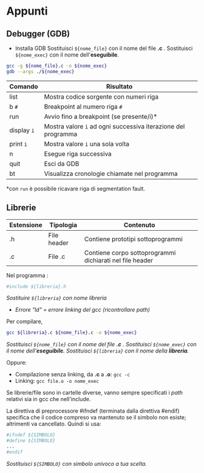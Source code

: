 # Appunti

## Debugger (GDB)
- Installa GDB
Sostituisci `${nome_file}` con il nome del file **.c** .
Sostituisci `${nome_exec}` con il nome dell'**eseguibile**.

```sh
gcc -g ${nome_file}.c -o ${nome_exec}
gdb --args ./${nome_exec}
```

| Comando | Risultato |
| ------ | ------ |
| list | Mostra codice sorgente con numeri riga |
| b `#` | Breakpoint al numero riga `#`|
| run | Avvio fino a breakpoint (se presente/i)* |
| display `i` | Mostra valore `i` ad ogni successiva iterazione del programma |
| print `i` | Mostra valore `i` una sola volta |
| n | Esegue riga successiva |
| quit | Esci da GDB |
| bt | Visualizza cronologie chiamate nel programma |

*con `run` è possibile ricavare riga di segmentation fault.

## Librerie
| Estensione | Tipologia | Contenuto |
| ------ | ------ | ------ |
| .h | File header | Contiene prototipi sottoprogrammi |
| .c | File .c | Contiene corpo sottoprogrammi dichiarati nel file header |

Nel programma :
```sh
#include ${libreria}.h
```
*Sostituire `${libreria}` con nome libreria*

- *Errore "ld" = errore linking del gcc (ricontrollare path)*

Per compilare, 
```sh
gcc ${libreria}.c ${nome_file}.c -o ${nome_exec}
```
*Sostituisci `${nome_file}` con il nome del file **.c** .*
*Sostituisci `${nome_exec}` con il nome dell'**eseguibile**.*
*Sostituisci `${libreria}` con il nome della **libreria**.*

Oppure:
- Compilazione senza linking, da **.c** a **.o**: ``` gcc -c ```
- Linking: ``` gcc file.o -o nome_exec ```

Se librerie/file sono in cartelle diverse, vanno sempre specificati i *path* relativi sia in gcc che nell'include.

La direttiva di preprocessore #ifndef (terminata dalla direttiva #endif) specifica che il codice compreso va mantenuto se il simbolo non esiste; altrimenti va cancellato. Quindi si usa:
```sh
#ifndef ${SIMBOLO}
#define ${SIMBOLO}
...
#endif
```
*Sostituisci `${SIMBOLO}` con simbolo univoco a tua scelta.*
